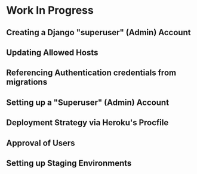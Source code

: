 # Work In Progress

## Creating a Django "superuser" (Admin) Account

## Updating Allowed Hosts

## Referencing Authentication credentials from migrations

## Setting up a "Superuser" (Admin) Account

## Deployment Strategy via Heroku's Procfile

## Approval of Users

## Setting up Staging Environments